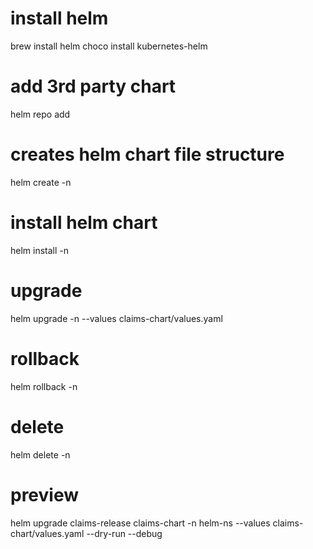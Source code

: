 # install helm
brew install helm
choco install kubernetes-helm

# add 3rd party chart
helm repo add <name> <url> <flags>

# creates helm chart file structure
helm create <chart-release-name> <chart-name> -n <namespace>

# install helm chart
helm install <chart-release-name> <chart-name> -n <namespace>

# upgrade
helm upgrade <chart-release-name> <chart-name> -n <namespace> --values claims-chart/values.yaml 

# rollback
helm rollback <chart-release-name> <chart-name> -n <namespace>

# delete
helm delete <chart-release-name> <chart-name> -n <namespace>

# preview
helm upgrade claims-release claims-chart -n helm-ns --values claims-chart/values.yaml --dry-run --debug
